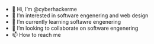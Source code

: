 - 👋 Hi, I’m @cyberhackerme
- 👀 I’m interested in software engenering and web design
- 🌱 I’m currently learning softawre engenering
- 💞️ I’m looking to collaborate on software engenering
- 📫 How to reach me

<!---
cyberhackerme/cyberhackerme is a ✨ special ✨ repository because its `README.md` (this file) appears on your GitHub profile.
You can click the Preview link to take a look at your changes.
--->
